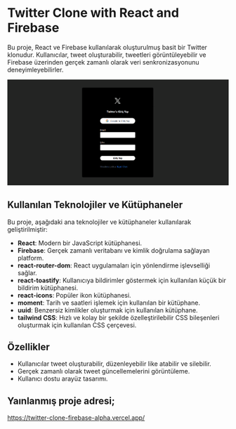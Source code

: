 # Twitter Clone with React and Firebase

Bu proje, React ve Firebase kullanılarak oluşturulmuş basit bir Twitter klonudur. Kullanıcılar, tweet oluşturabilir, tweetleri görüntüleyebilir ve Firebase üzerinden gerçek zamanlı olarak veri senkronizasyonunu deneyimleyebilirler.

![Project Gif](screen1.gif)

## Kullanılan Teknolojiler ve Kütüphaneler

Bu proje, aşağıdaki ana teknolojiler ve kütüphaneler kullanılarak geliştirilmiştir:

- **React**: Modern bir JavaScript kütüphanesi.
- **Firebase**: Gerçek zamanlı veritabanı ve kimlik doğrulama sağlayan platform.
- **react-router-dom**: React uygulamaları için yönlendirme işlevselliği sağlar.
- **react-toastify**: Kullanıcıya bildirimler göstermek için kullanılan küçük bir bildirim kütüphanesi.
- **react-icons**: Popüler ikon kütüphanesi.
- **moment**: Tarih ve saatleri işlemek için kullanılan bir kütüphane.
- **uuid**: Benzersiz kimlikler oluşturmak için kullanılan kütüphane.
- **tailwind CSS**: Hızlı ve kolay bir şekilde özelleştirilebilir CSS bileşenleri oluşturmak için kullanılan CSS çerçevesi.

## Özellikler

- Kullanıcılar tweet oluşturabilir, düzenleyebilir like atabilir ve silebilir.
- Gerçek zamanlı olarak tweet güncellemelerini görüntüleme.
- Kullanıcı dostu arayüz tasarımı.

## Yaınlanmış proje adresi;

https://twitter-clone-firebase-alpha.vercel.app/
